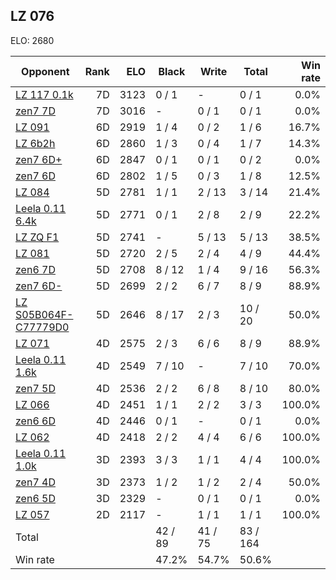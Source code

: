 ## LZ 076 ##

ELO: 2680

Opponent | Rank | ELO | Black | Write | Total | Win rate
---------|-----:|----:|-------|-------|-------|-------:
[LZ 117 0.1k](LZ%20117%200.1k.md) | 7D | 3123 | 0 / 1 | - | 0 / 1 | 0.0%
[zen7 7D](zen7%207D.md) | 7D | 3016 | - | 0 / 1 | 0 / 1 | 0.0%
[LZ 091](LZ%20091.md) | 6D | 2919 | 1 / 4 | 0 / 2 | 1 / 6 | 16.7%
[LZ 6b2h](LZ%206b2h.md) | 6D | 2860 | 1 / 3 | 0 / 4 | 1 / 7 | 14.3%
[zen7 6D+](zen7%206D+.md) | 6D | 2847 | 0 / 1 | 0 / 1 | 0 / 2 | 0.0%
[zen7 6D](zen7%206D.md) | 6D | 2802 | 1 / 5 | 0 / 3 | 1 / 8 | 12.5%
[LZ 084](LZ%20084.md) | 5D | 2781 | 1 / 1 | 2 / 13 | 3 / 14 | 21.4%
[Leela 0.11 6.4k](Leela%200.11%206.4k.md) | 5D | 2771 | 0 / 1 | 2 / 8 | 2 / 9 | 22.2%
[LZ ZQ F1](LZ%20ZQ%20F1.md) | 5D | 2741 | - | 5 / 13 | 5 / 13 | 38.5%
[LZ 081](LZ%20081.md) | 5D | 2720 | 2 / 5 | 2 / 4 | 4 / 9 | 44.4%
[zen6 7D](zen6%207D.md) | 5D | 2708 | 8 / 12 | 1 / 4 | 9 / 16 | 56.3%
[zen7 6D-](zen7%206D-.md) | 5D | 2699 | 2 / 2 | 6 / 7 | 8 / 9 | 88.9%
[LZ S05B064F-C77779D0](LZ%20S05B064F-C77779D0.md) | 5D | 2646 | 8 / 17 | 2 / 3 | 10 / 20 | 50.0%
[LZ 071](LZ%20071.md) | 4D | 2575 | 2 / 3 | 6 / 6 | 8 / 9 | 88.9%
[Leela 0.11 1.6k](Leela%200.11%201.6k.md) | 4D | 2549 | 7 / 10 | - | 7 / 10 | 70.0%
[zen7 5D](zen7%205D.md) | 4D | 2536 | 2 / 2 | 6 / 8 | 8 / 10 | 80.0%
[LZ 066](LZ%20066.md) | 4D | 2451 | 1 / 1 | 2 / 2 | 3 / 3 | 100.0%
[zen6 6D](zen6%206D.md) | 4D | 2446 | 0 / 1 | - | 0 / 1 | 0.0%
[LZ 062](LZ%20062.md) | 4D | 2418 | 2 / 2 | 4 / 4 | 6 / 6 | 100.0%
[Leela 0.11 1.0k](Leela%200.11%201.0k.md) | 3D | 2393 | 3 / 3 | 1 / 1 | 4 / 4 | 100.0%
[zen7 4D](zen7%204D.md) | 3D | 2373 | 1 / 2 | 1 / 2 | 2 / 4 | 50.0%
[zen6 5D](zen6%205D.md) | 3D | 2329 | - | 0 / 1 | 0 / 1 | 0.0%
[LZ 057](LZ%20057.md) | 2D | 2117 | - | 1 / 1 | 1 / 1 | 100.0%
Total | | | 42 / 89 | 41 / 75 | 83 / 164 | 
Win rate| | | 47.2% | 54.7% | 50.6% | 
